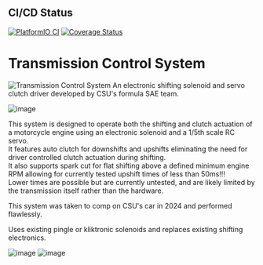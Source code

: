 ## CI/CD Status
[![PlatformIO CI](https://github.com/ColoradoStateFSAE/Transmission-Control-System/actions/workflows/platformio_ci.yml/badge.svg?branch=2025)](https://github.com/ColoradoStateFSAE/Transmission-Control-System/actions/workflows/platformio_ci.yml)
[![Coverage Status](https://coveralls.io/repos/github/ColoradoStateFSAE/Transmission-Control-System/badge.svg?branch=2025)](https://coveralls.io/github/ColoradoStateFSAE/Transmission-Control-System)

# Transmission Control System
![Transmission Control System](https://github.com/user-attachments/assets/98a09840-d501-4c1e-9078-1e4b9dccaef6)
An electronic shifting solenoid and servo clutch driver developed by CSU's formula SAE team.

![image](https://github.com/ColoradoStateFSAE/Shifting-system/assets/45497901/2e4a6da3-12e0-473e-a43f-4c8390fd686f)

This system is designed to operate both the shifting and clutch actuation of a motorcycle engine using an electronic solenoid and a 1/5th scale RC servo.  
It features auto clutch for downshifts and upshifts eliminating the need for driver controlled clutch actuation during shifting.  
It also supports spark cut for flat shifting above a defined minimum engine RPM allowing for currently tested upshift times of less than 50ms!!!  
Lower times are possible but are currently untested, and are likely limited by the transmission itself rather than the hardware.

This system was taken to comp on CSU's car in 2024 and performed flawlessly.

Uses existing pingle or kliktronic solenoids and replaces existing shifting electronics.

![image](https://github.com/ColoradoStateFSAE/Shifting-system/assets/45497901/029124a7-eb61-4bca-9c0d-cc61e725a79a)
![image](https://github.com/ColoradoStateFSAE/Shifting-system/assets/45497901/16bc343b-6edc-4ea3-bf92-b9842d30c58c)
